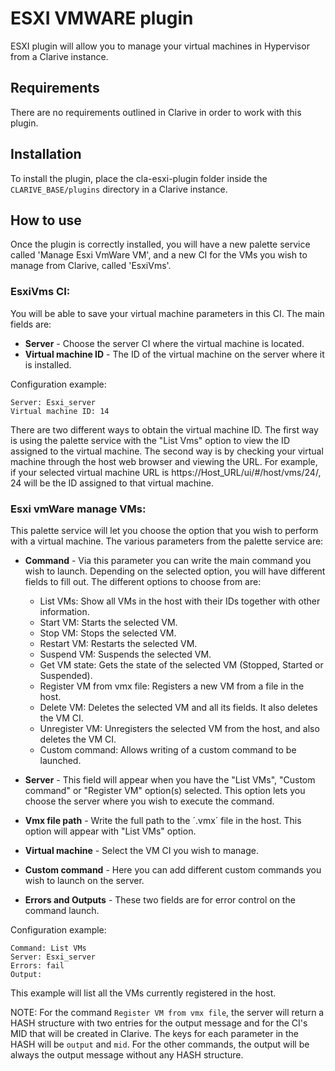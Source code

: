 
# ESXI VMWARE plugin

ESXI plugin will allow you to manage your virtual machines in Hypervisor from a Clarive instance.

## Requirements

There are no requirements outlined in Clarive in order to work with this plugin.

## Installation

To install the plugin, place the cla-esxi-plugin folder inside the `CLARIVE_BASE/plugins`
directory in a Clarive instance.

## How to use

Once the plugin is correctly installed, you will have a new palette service called 'Manage Esxi VmWare VM', and a new CI for the VMs you wish to manage from Clarive, called 'EsxiVms'.

### EsxiVms CI:

You will be able to save your virtual machine parameters in this CI. The main fields are:

- **Server** - Choose the server CI where the virtual machine is located.
- **Virtual machine ID** - The ID of the virtual machine on the server where it is installed.

Configuration example:

    Server: Esxi_server
    Virtual machine ID: 14

There are two different ways to obtain the virtual machine ID.
The first way is using the palette service with the "List Vms" option to view the ID assigned to the virtual machine.
The second way is by checking your virtual machine through the host web browser and viewing the URL. For example, if your selected virtual machine URL is https://Host_URL/ui/#/host/vms/24/, 24 will be the ID assigned to that virtual machine.

### Esxi vmWare manage VMs:

This palette service will let you choose the option that you wish to perform with a virtual machine.
The various parameters from the palette service are:

- **Command** - Via this parameter you can write the main command you wish to launch. Depending on the selected option, you will have different fields to fill out.
The different options to choose from are:
    - List VMs: Show all VMs in the host with their IDs together with other information.
    - Start VM: Starts the selected VM.
    - Stop VM: Stops the selected VM.
    - Restart VM: Restarts the selected VM.
    - Suspend VM: Suspends the selected VM.
    - Get VM state: Gets the state of the selected VM (Stopped, Started or Suspended).
    - Register VM from vmx file: Registers a new VM from a file in the host.
    - Delete VM: Deletes the selected VM and all its fields. It also deletes the VM CI.
    - Unregister VM: Unregisters the selected VM from the host, and also deletes the VM CI.
    - Custom command: Allows writing of a custom command to be launched.
    
- **Server** - This field will appear when you have the "List VMs", "Custom command" or "Register VM" option(s) selected. This option lets you choose the server where you wish to execute the command. 
- **Vmx file path** - Write the full path to the ´.vmx´ file in the host. This option will appear with "List VMs" option.
- **Virtual machine** - Select the VM CI you wish to manage.
- **Custom command** - Here you can add different custom commands you wish to launch on the server.
- **Errors and Outputs** - These two fields are for error control on the command launch.

Configuration example:

    Command: List VMs
    Server: Esxi_server
    Errors: fail
    Output: 

This example will list all the VMs currently registered in the host.

NOTE: For the command `Register VM from vmx file`, the server will return a HASH structure with two entries for the output message and for the CI's MID that will be created in Clarive. The keys for each parameter in the HASH will be `output` and `mid`.
For the other commands, the output will be always the output message without any HASH structure.

